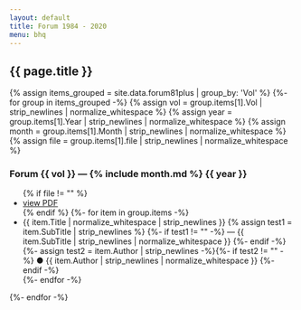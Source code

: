 ```yaml
---
layout: default
title: Forum 1984 - 2020
menu: bhq
---
```


## {{ page.title }}

{% assign items_grouped = site.data.forum81plus | group_by: 'Vol' %}
{%- for group in items_grouped -%}
{% assign vol = group.items[1].Vol | strip_newlines | normalize_whitespace %}
{% assign year = group.items[1].Year | strip_newlines | normalize_whitespace %}
{% assign month = group.items[1].Month | strip_newlines | normalize_whitespace %}
{% assign file = group.items[1].file | strip_newlines | normalize_whitespace %}
### Forum {{ vol }} &mdash; {% include month.md %} {{ year }} 



<ul>
{% if file != "" %}<li><a href="/pdf/{{- file -}}">view PDF</a></li>{% endif %}
{%- for item in group.items -%}
<li> <span class="title">{{ item.Title | normalize_whitespace | strip_newlines }}</span>
{% assign test1 = item.SubTitle | strip_newlines %}
{%- if test1 != "" -%}<span class="subTitle"> &mdash; {{ item.SubTitle | strip_newlines | normalize_whitespace }}</span> {%- endif -%}
{%- assign test2 = item.Author | strip_newlines -%}{%- if test2 != "" -%}
<span class="author">&#x25CF; {{ item.Author | strip_newlines | normalize_whitespace }} </span>
{%- endif -%}
</li>
{%- endfor -%} 
</ul>
{%- endfor -%}



